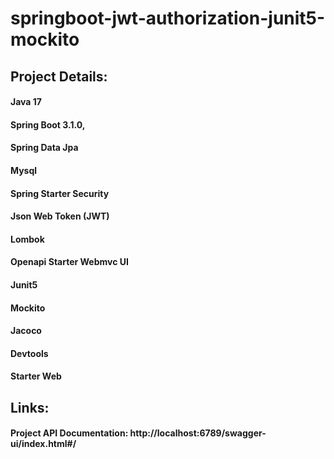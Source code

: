 
# springboot-jwt-authorization-junit5-mockito

## Project Details:

#### Java 17
#### Spring Boot 3.1.0,
#### Spring Data Jpa
#### Mysql
#### Spring Starter Security
#### Json Web Token (JWT)
#### Lombok
#### Openapi Starter Webmvc UI
#### Junit5
#### Mockito
#### Jacoco
#### Devtools
#### Starter Web


## Links:

#### Project API Documentation: http://localhost:6789/swagger-ui/index.html#/

